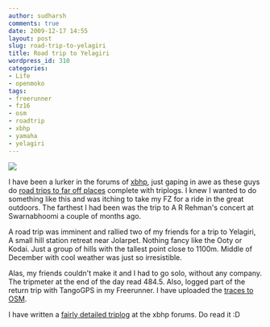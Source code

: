 ```yaml
---
author: sudharsh
comments: true
date: 2009-12-17 14:55
layout: post
slug: road-trip-to-yelagiri
title: Road trip to Yelagiri
wordpress_id: 310
categories:
- Life
- openmoko
tags:
- freerunner
- fz16
- osm
- roadtrip
- xbhp
- yamaha
- yelagiri
---
```


[![](http://sudharsh.files.wordpress.com/2009/12/photo-0017.jpg)](http://sudharsh.files.wordpress.com/2009/12/photo-0017.jpg)




[](http://sudharsh.files.wordpress.com/2009/12/photo-0017.jpg)I have been a lurker in the forums of [xbhp](http://www.xbhp.com/talkies/), just gaping in awe as these guys do [road trips to far off places](http://www.xbhp.com/talkies/tourer/8611-how-sikkim-chapter.html) complete with triplogs. I knew I wanted to do something like this and was itching to take my FZ for a ride in the great outdoors. The farthest I had been was the trip to A R Rehman's concert at Swarnabhoomi a couple of months ago.


A road trip was imminent and rallied two of my friends for a trip to Yelagiri, A small hill station retreat near Jolarpet. Nothing fancy like the Ooty or Kodai. Just a group of hills with the tallest point close to 1100m. Middle of December with cool weather was just so irresistible.

Alas, my friends couldn't make it and I had to go solo, without any company. The tripmeter at the end of the day read 484.5. Also, logged part of the return trip with TangoGPS in my Freerunner. I have uploaded the [traces to OSM](http://www.openstreetmap.org/user/sudharsh/traces/585929).

I have written a [fairly detailed triplog](http://www.xbhp.com/talkies/tourer/10982-chennai-yelagiri-solo-ride-lots-lots-rain.html#post346437) at the xbhp forums. Do read it :D
